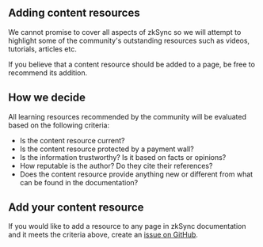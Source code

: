 ## Adding content resources

We cannot promise to cover all aspects of zkSync so we will attempt to highlight some of the community's outstanding resources such as videos, tutorials, articles etc.

If you believe that a content resource should be added to a page, be free to recommend its addition.

## How we decide
All learning resources recommended by the community will be evaluated based on the following criteria:

- Is the content resource current?
- Is the content resource protected by a payment wall?
- Is the information trustworthy? Is it based on facts or opinions?
- How reputable is the author? Do they cite their references?
- Does the content resource provide anything new or different from what can be found in the documentation?
## Add your content resource
If you would like to add a resource to any page in zkSync documentation and it meets the criteria above, create an [issue on GitHub](https://github.com/matter-labs/zksync-web-v2-docs/issues/new).